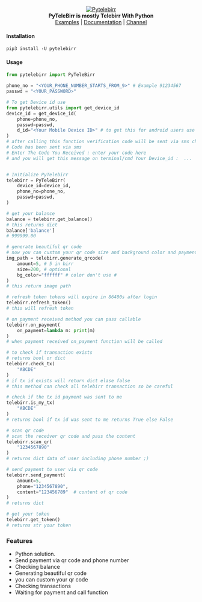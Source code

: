 <p align="center">
<a href="https://github.com/telebirrapi/pytelebirr">
<img src="https://raw.githubusercontent.com/TeleBirrApi/PyTeleBirr/main/.github/images/telebirrapi.png" alt="Pytelebirr">
</a>
<br>
<b>PyTeleBirr is mostly Telebirr With Python</b>
<br>
<a href="https://github.com/telebirrapi/pytelebirr/tree/main/examples">
Examples</a>
 | 
<a href="https://telebirrapi.github.io/PyTeleBirr/">
Documentation</a>
 | 
<a href="https://t.me/PyTeleBirr">  
Channel</a>


#### Installation

`pip3 install -U pytelebirr`

#### Usage

````python
from pytelebirr import PyTeleBirr

phone_no = "<YOUR_PHONE_NUMBER_STARTS_FROM_9>" # Example 91234567
passwd = "<YOUR_PASSWORD>"

# To get Device id use 
from pytelebirr.utils import get_device_id
device_id = get_device_id(
    phone=phone_no,
    passwd=passwd,
    d_id="<Your Mobile Device ID>" # to get this for android users use device id app for iphone users ¯\_(ツ)_/¯
)
# after calling this function verification code will be sent via sms check 127
# Code has been sent via sms
# Enter The Code You Received : enter your code here
# and you will get this message on terminal/cmd Your Device_id :  ...


# Initialize PyTelebirr
telebirr = PyTeleBirr(
    device_id=device_id,
    phone_no=phone_no,
    passwd=passwd,
)

# get your balance
balance = telebirr.get_balance()
# this returns dict
balance['balance']
# 999999.00

# generate beautiful qr code
# now you can custom your qr code size and background color and payment amount
img_path = telebirr.generate_qrcode(
    amount=5, # 5 in birr
    size=200, # optional
    bg_color="ffffff" # color don't use #
)
# this return image path 

# refresh token tokens will expire in 86400s after login
telebirr.refresh_token()
# this will refresh token

# on payment received method you can pass callable
telebirr.on_payment(
    on_payment=lambda m: print(m)
)
# when payment received on_payment function will be called

# to check if transaction exists
# returns bool or dict
telebirr.check_tx(
    "ABCDE"
)
# if tx id exists will return dict elase false
# this method can check all telebirr transaction so be careful

# check if the tx id payment was sent to me
telebirr.is_my_tx(
    "ABCDE"
)
# returns bool if tx id was sent to me returns True else False

# scan qr code
# scan the receiver qr code and pass the content 
telebirr.scan_qr(
    "1234567890"
)
# returns dict data of user including phone number ;)

# send payment to user via qr code
telebirr.send_payment(
    amount=5,
    phone="1234567890",
    content="123456789"  # content of qr code
)
# returns dict

# get your token
telebirr.get_token()
# returns str your token

````

### Features
- Python solution.
- Send payment via qr code and phone number
- Checking balance
- Generating beautiful qr code
- you can custom your qr code 
- Checking transactions
- Waiting for payment and call function
